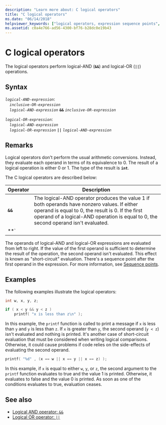 ```yaml
---
description: "Learn more about: C logical operators"
title: "C logical operators"
ms.date: "06/14/2018"
helpviewer_keywords: ["logical operators, expression sequence points", "logical operators, C", "logical AND operator", "|| operator", "operators [C], logical", "short-circuit evaluation", "&& operator", "logical OR operator"]
ms.assetid: c0a4e766-ad56-4300-bf76-b28dc0e19b43
---
```

# C logical operators

The logical operators perform logical-AND (**`&&`**) and logical-OR (**`||`**) operations.

## Syntax

*`logical-AND-expression`*:\
&emsp;*`inclusive-OR-expression`*\
&emsp;*`logical-AND-expression`*  **`&&`**  *`inclusive-OR-expression`*

*`logical-OR-expression`*:\
&emsp;*`logical-AND-expression`*\
&emsp;*`logical-OR-expression`*  **`||`**  *`logical-AND-expression`*

## Remarks

Logical operators don't perform the usual arithmetic conversions. Instead, they evaluate each operand in terms of its equivalence to 0. The result of a logical operation is either 0 or 1. The type of the result is **`int`**.

The C logical operators are described below:

| Operator | Description |
|--|--|
| **`&&`** | The logical-AND operator produces the value 1 if both operands have nonzero values. If either operand is equal to 0, the result is 0. If the first operand of a logical-AND operation is equal to 0, the second operand isn't evaluated. |
| **`||`** | The logical-OR operator performs an inclusive-OR operation on its operands. The result is 0 if both operands have 0 values. If either operand has a nonzero value, the result is 1. If the first operand of a logical-OR operation has a nonzero value, the second operand isn't evaluated. |

The operands of logical-AND and logical-OR expressions are evaluated from left to right. If the value of the first operand is sufficient to determine the result of the operation, the second operand isn't evaluated. This effect is known as "short-circuit" evaluation. There's a sequence point after the first operand in the expression. For more information, see [Sequence points](../c-language/c-sequence-points.md).

## Examples

The following examples illustrate the logical operators:

```C
int w, x, y, z;

if ( x < y && y < z )
    printf( "x is less than z\n" );
```

In this example, the `printf` function is called to print a message if `x` is less than `y` and `y` is less than `z`. If `x` is greater than `y`, the second operand (`y < z`) isn't evaluated and nothing is printed. It's another case of short-circuit evaluation that must be considered when writing logical comparisons. Otherwise, it could cause problems if code relies on the side-effects of evaluating the second operand.

```C
printf( "%d" , (x == w || x == y || x == z) );
```

In this example, if `x` is equal to either `w`, `y`, or `z`, the second argument to the `printf` function evaluates to true and the value 1 is printed. Otherwise, it evaluates to false and the value 0 is printed. As soon as one of the conditions evaluates to true, evaluation ceases.

## See also

- [Logical AND operator: `&&`](../cpp/logical-and-operator-amp-amp.md)
- [Logical OR operator: `||`](../cpp/logical-or-operator-pipe-pipe.md)
